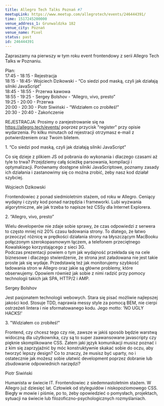 ```yaml
---
title: Allegro Tech Talks Poznań #7
meetupLink: https://www.meetup.com/allegrotech/events/246444391/
time: 1517245200000
venue_address_1: Grunwaldzka 182
venue_city: Poznań
venue_name: Pixel 
status: past
id: 246444391
---
```


<p>Zapraszamy na pierwszy w tym roku event frontendowy z serii Allegro Tech Talks w Poznaniu.</p>
<p>Plan:
  <br/>17:45 - 18:15 - Rejestracja
  <br/>18:15 - 18:45- Wojciech Dzikowski - “Co siedzi pod maską, czyli jak działają silniki JavaScript”
  <br/>18:45 - 18:55 - Przerwa kawowa
  <br/>18:55 - 19:25 - Sergey Bolshov - “Allegro, vivo, presto”
  <br/>19:25 - 20:00 - Przerwa
  <br/>20:00 - 20:30 - Piotr Siwiński - “Widziałem co zrobiłeś!”
  <br/>20:30 - 20:40 - Zakończenie</p>
<p>REJESTRACJA: Prosimy o zarejestrowanie się na
  <a href="https://allegro.tech/events/" class="linkified">https://allegro.tech/events/</a> poprzez przycisk "register" przy opisie wydarzenia. Po kilku minutach od rejestracji otrzymasz e-mail z potwierdzeniem oraz Twoim biletem.</p>
<p>1. “Co siedzi pod maską, czyli jak działają silniki JavaScript”</p>
<p>Co się dzieje z plikiem JS od pobrania do wykonania i dlaczego czasami aż tyle to trwa? Przejdziemy całą ścieżkę parsowania, kompilacji i optymalizacji. Porównamy dostępne silniki JavaScriptowe, poznamy zasady ich działania i zastanowimy się co można
  zrobić, żeby nasz kod działał szybciej.</p>
<p>Wojciech Dzikowski</p>
<p>Frontendowiec z ponad siedmioletnim stażem, od roku w Allegro. Ceniący wydajny i czysty kod ponad narzędzia i frameworki. Lubi wyzwania algorytmiczne, ale jak trzeba to napisze też CSSy dla Internet Explorera.</p>
<p>2. “Allegro, vivo, presto”</p>
<p>Wielu developerów nie zdaje sobie sprawy, że czas odpowiedzi z serwera to często mniej niż 20% czasu ładowania strony. To dlatego, że łatwo przeoczyć różnicę w prędkości działania strony na błyszczącym MacBooku połączonym szerokopasmowym łączem, a telefonem
  przeciętnego Kowalskiego korzystającego z sieci 3G.
  <br/>Podczas prezentacji powiem o tym jak wydajność przekłada się na cele biznesowe i dlaczego stwierdzenie, że strona jest załadowana nie jest takie proste jak się wydaje. Przedstawię też jak monitorujemy szybkość ładowania stron w Allegro oraz jakie są
  główne problemy, które obserwujemy. Opowiem również jak sobie z nimi radzić przy pomocy technologii takich jak SPA, HTTP/2 i AMP.</p>
<p>Sergey Bolshov</p>
<p>Jest pasjonatem technologii webowych. Stara się pisać możliwie najlepszej jakości kod. Stosuje TDD, naprawia messy style za pomocą BEM, nie cierpi ostrzeżeń lintera i nie sformatowanego kodu. Jego motto: 'NO UGLY HACKS!'</p>
<p>3. "Widziałem co zrobiłeś!"</p>
<p>Frontend, czy chcesz tego czy nie, zawsze w jakiś sposób będzie warstwą widoczną dla użytkownika, czy są to super zaawansowane javascripty czy pięknie skomplikowane CSS. Zatem jaki język komunikacji musisz poznać i z kim się zaprzyjaźnić by móc konstruktywnie
  skakać sobie do oczu, aby tworzyć lepszy design? Co to znaczy, że musisz być uparty, no i ostatecznie jak możesz sobie ułatwić development poprzez dobranie lub zbudowanie odpowiednich narzędzi?</p>
<p>Piotr Siwiński</p>
<p>Humanista w świecie IT. Frontendowiec z siedemnastoletnim stażem. W Allegro już dziesięć lat. Człowiek od styleguidów i niskopoziomowego CSS. Biegły w mowie i piśmie, po to, żeby opowiedzieć o pomysłach, projektach, sytuacji na świecie lub filozoficzno-psychologicznych
  rozmyślaniach.</p>
